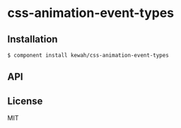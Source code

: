
# css-animation-event-types

  

## Installation

    $ component install kewah/css-animation-event-types

## API

   

## License

  MIT
